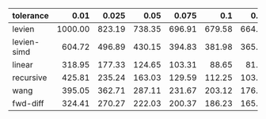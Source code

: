 | tolerance    |   0.01 |   0.025 |   0.05 |   0.075 |   0.1 |   0.15 |   0.2 |   0.25 |   0.5 |   1 |
|--------------| ------:| ------:| ------:| ------:| ------:| ------:| ------:| ------:| ------:| ------:|
|levien        | 1000.00 | 823.19 | 738.35 | 696.91 | 679.58 | 664.74 | 663.29 | 655.52 | 647.97 | 645.51 |
|levien-simd   | 604.72 | 496.89 | 430.15 | 394.83 | 381.98 | 365.80 | 363.32 | 357.32 | 348.40 | 347.14 |
|linear        | 318.95 | 177.33 | 124.65 | 103.31 | 88.65 | 81.23 | 80.03 | 76.98 | 71.76 | 71.16 |
|recursive     | 425.81 | 235.24 | 163.03 | 129.59 | 112.25 | 103.26 | 99.68 | 95.90 | 88.94 | 91.12 |
|wang          | 395.05 | 362.71 | 287.11 | 231.67 | 203.12 | 176.12 | 169.95 | 165.92 | 152.39 | 151.08 |
|fwd-diff      | 324.41 | 270.27 | 222.03 | 200.37 | 186.23 | 165.60 | 161.27 | 157.70 | 150.18 | 149.13 |
